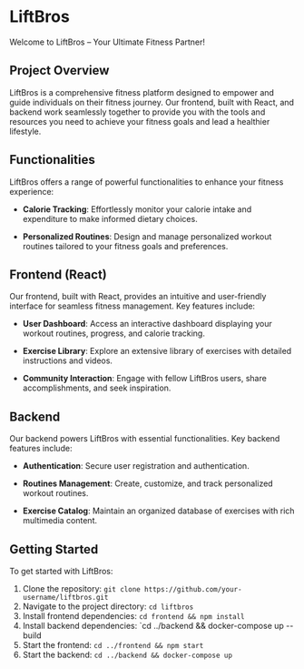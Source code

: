 # LiftBros

Welcome to LiftBros – Your Ultimate Fitness Partner!

## Project Overview

LiftBros is a comprehensive fitness platform designed to empower and guide individuals on their fitness journey. Our frontend, built with React, and backend work seamlessly together to provide you with the tools and resources you need to achieve your fitness goals and lead a healthier lifestyle.

## Functionalities

LiftBros offers a range of powerful functionalities to enhance your fitness experience:

- **Calorie Tracking**: Effortlessly monitor your calorie intake and expenditure to make informed dietary choices.

- **Personalized Routines**: Design and manage personalized workout routines tailored to your fitness goals and preferences.

## Frontend (React)

Our frontend, built with React, provides an intuitive and user-friendly interface for seamless fitness management. Key features include:

- **User Dashboard**: Access an interactive dashboard displaying your workout routines, progress, and calorie tracking.

- **Exercise Library**: Explore an extensive library of exercises with detailed instructions and videos.

- **Community Interaction**: Engage with fellow LiftBros users, share accomplishments, and seek inspiration.

## Backend

Our backend powers LiftBros with essential functionalities. Key backend features include:

- **Authentication**: Secure user registration and authentication.

- **Routines Management**: Create, customize, and track personalized workout routines.

- **Exercise Catalog**: Maintain an organized database of exercises with rich multimedia content.

## Getting Started

To get started with LiftBros:

1. Clone the repository: `git clone https://github.com/your-username/liftbros.git`
2. Navigate to the project directory: `cd liftbros`
3. Install frontend dependencies: `cd frontend && npm install`
4. Install backend dependencies: `cd ../backend && docker-compose up --build
5. Start the frontend: `cd ../frontend && npm start`
6. Start the backend: `cd ../backend && docker-compose up`

